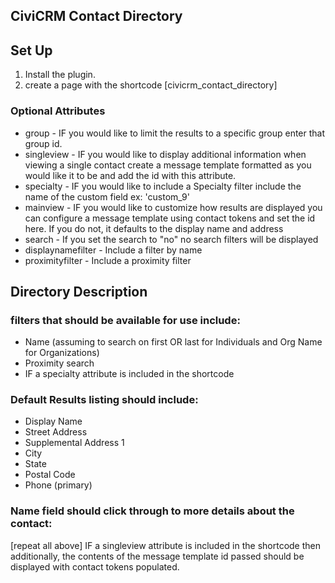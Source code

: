 CiviCRM Contact Directory
--------------
## Set Up
1. Install the plugin.
2. create a page with the shortcode [civicrm_contact_directory]

### Optional Attributes
+ group - IF you would like to limit the results to a specific group enter that group id.
+ singleview - IF you would like to display additional information when viewing a single contact create a message template formatted as you would like it to be and add the id with this attribute.
+ specialty - IF you would like to include a Specialty filter include the name of the custom field ex: 'custom_9'
+ mainview - IF you would like to customize how results are displayed you can configure a message template using contact tokens and set the id here. If you do not, it defaults to the display name and address
+ search - If you set the search to "no" no search filters will be displayed
+ displaynamefilter - Include a filter by name
+ proximityfilter - Include a proximity filter

## Directory Description

### filters that should be available for use include:
* Name (assuming to search on first OR last for Individuals and Org Name for Organizations)
* Proximity search
* IF a specialty attribute is included in the shortcode

### Default Results listing should include:
* Display Name
* Street Address
* Supplemental Address 1
* City
* State
* Postal Code
* Phone (primary)

### Name field should click through to more details about the contact:
[repeat all above]
IF a singleview attribute is included in the shortcode then additionally, the contents of the message template id passed should be displayed with contact tokens populated.
